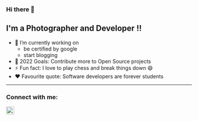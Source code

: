 ### Hi there 👋

## I'm a Photographer and Developer !!

- 🔭 I’m currently working on
    - be certified by google
    - start blogging
- 🥅 2022 Goals: Contribute more to Open Source projects
- ⚡ Fun fact: I love to  play chess and break things down 😄
- &hearts; Favourite quote: Software developers are forever students
---

### Connect with me:

[<img align="left" alt="codeSTACKr | LinkedIn" width="22px" src="https://cdn.jsdelivr.net/npm/simple-icons@v3/icons/linkedin.svg" />][linkedin]

[linkedin]: https://www.linkedin.com/in/bassem-kamal/
[Pluralsight]: https://app.pluralsight.com/profile/bassem-kamal